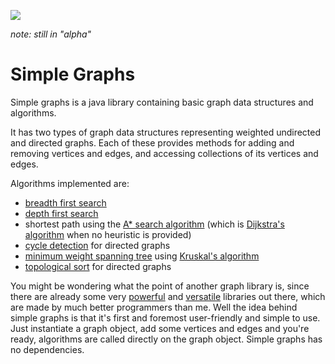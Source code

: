 
[![](https://jitpack.io/v/earlygrey/simple-graphs.svg)](https://jitpack.io/#space.earlygrey/simple-graphs)

*note: still in "alpha"*

# Simple Graphs

Simple graphs is a java library containing basic graph data structures and algorithms.

It has two types of graph data structures representing weighted undirected and directed graphs. Each of these provides methods for adding and removing vertices and edges, and accessing collections of its vertices and edges.

Algorithms implemented are:
- [breadth first search](https://en.wikipedia.org/wiki/Breadth-first_search)
- [depth first search](https://en.wikipedia.org/wiki/Depth-first_search)
- shortest path using the [A* search algorithm](https://en.wikipedia.org/wiki/A*_search_algorithm) (which is [Dijkstra's algorithm](https://en.wikipedia.org/wiki/Dijkstra%27s_algorithm) when no heuristic is provided)
- [cycle detection](https://en.wikipedia.org/wiki/Cycle_(graph_theory)#Cycle_detection) for directed graphs
- [minimum weight spanning tree](https://en.wikipedia.org/wiki/Minimum_spanning_tree) using [Kruskal's algorithm](https://en.wikipedia.org/wiki/Kruskal%27s_algorithm)
- [topological sort](https://en.wikipedia.org/wiki/Topological_sorting) for directed graphs

You might be wondering what the point of another graph library is, since there are already some very [powerful](https://jgrapht.org/) and [versatile](https://github.com/google/guava/wiki/GraphsExplained) libraries out there, which are made by much better programmers than me. Well the idea behind simple graphs is that it's first and foremost user-friendly and simple to use. Just instantiate a graph object, add some vertices and edges and you're ready, algorithms are called directly on the graph object. Simple graphs has no dependencies.

